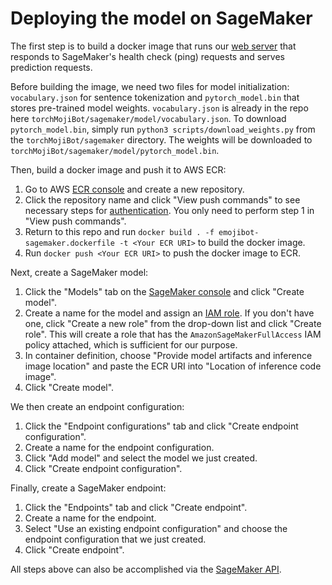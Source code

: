 # Deploying the model on SageMaker

The first step is to build a docker image that runs our [web server](https://github.com/cw75/torchMojiBot/blob/master/sagemaker/emojibot-sagemaker.py) that responds to SageMaker's health check (ping) requests and serves prediction requests.

Before building the image, we need two files for model initialization: `vocabulary.json` for sentence tokenization and `pytorch_model.bin` that stores pre-trained model weights.
`vocabulary.json` is already in the repo here `torchMojiBot/sagemaker/model/vocabulary.json`. To download `pytorch_model.bin`, simply run `python3 scripts/download_weights.py` from the `torchMojiBot/sagemaker` directory. The weights will be downloaded to `torchMojiBot/sagemaker/model/pytorch_model.bin`.

Then, build a docker image and push it to AWS ECR:
1. Go to AWS [ECR console](https://console.aws.amazon.com/ecr) and create a new repository.
2. Click the repository name and click "View push commands" to see necessary steps for [authentication](https://docs.aws.amazon.com/AmazonECR/latest/userguide/Registries.html#registry_auth). You only need to perform step 1 in "View push commands".
3. Return to this repo and run `docker build . -f emojibot-sagemaker.dockerfile -t <Your ECR URI>` to build the docker image.
4. Run `docker push <Your ECR URI>` to push the docker image to ECR.

Next, create a SageMaker model:
1. Click the "Models" tab on the [SageMaker console](https://console.aws.amazon.com/sagemaker/) and click "Create model".
2. Create a name for the model and assign an [IAM role](https://console.aws.amazon.com/iam/home?ad=c&cp=bn&p=iam#/roles). If you don't have one, click "Create a new role" from the drop-down list and click "Create role". This will create a role that has the `AmazonSageMakerFullAccess` IAM policy attached, which is sufficient for our purpose.
3. In container definition, choose "Provide model artifacts and inference image location" and paste the ECR URI into "Location of inference code image".
4. Click "Create model".

We then create an endpoint configuration:
1. Click the "Endpoint configurations" tab and click "Create endpoint configuration".
2. Create a name for the endpoint configuration.
3. Click "Add model" and select the model we just created.
4. Click "Create endpoint configuration".

Finally, create a SageMaker endpoint:
1. Click the "Endpoints" tab and click "Create endpoint".
2. Create a name for the endpoint.
3. Select "Use an existing endpoint configuration" and choose the endpoint configuration that we just created.
4. Click "Create endpoint".

All steps above can also be accomplished via the [SageMaker API](https://docs.aws.amazon.com/sagemaker/latest/APIReference/Welcome.html).
